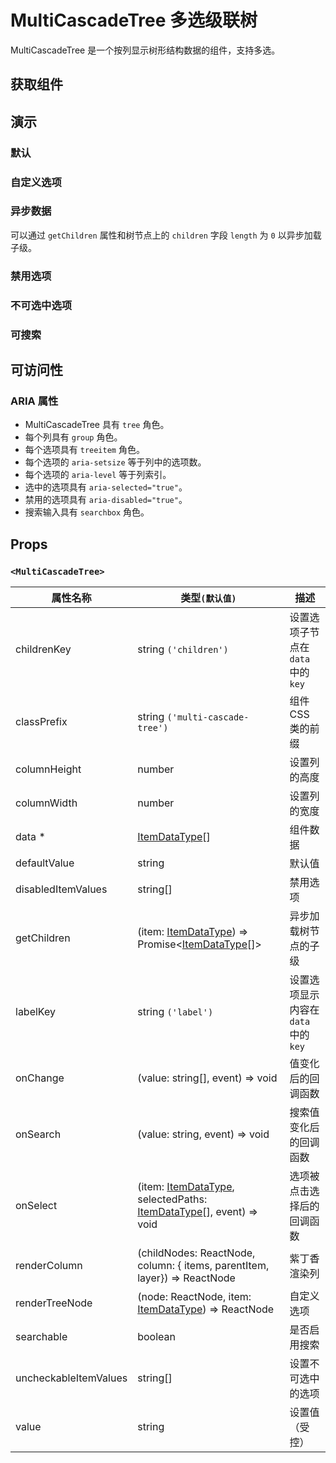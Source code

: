 # MultiCascadeTree 多选级联树

MultiCascadeTree 是一个按列显示树形结构数据的组件，支持多选。

## 获取组件

<!--{include:<import-guide>}-->

## 演示

### 默认

<!--{include:`basic.md`}-->

### 自定义选项

<!--{include:`custom.md`}-->

### 异步数据

可以通过 `getChildren` 属性和树节点上的 `children` 字段 `length` 为 `0` 以异步加载子级。

<!--{include:`async.md`}-->

### 禁用选项

<!--{include:`disabled-options.md`}-->

### 不可选中选项

<!--{include:`uncheckable-options.md`}-->

### 可搜索

<!--{include:`searchable.md`}-->

## 可访问性

### ARIA 属性

- MultiCascadeTree 具有 `tree` 角色。
- 每个列具有 `group` 角色。
- 每个选项具有 `treeitem` 角色。
- 每个选项的 `aria-setsize` 等于列中的选项数。
- 每个选项的 `aria-level` 等于列索引。
- 选中的选项具有 `aria-selected="true"`。
- 禁用的选项具有 `aria-disabled="true"`。
- 搜索输入具有 `searchbox` 角色。

## Props

### `<MultiCascadeTree>`

<!-- prettier-sort-markdown-table -->

| 属性名称              | 类型`(默认值)`                                                                     | 描述                                 |
| --------------------- | ---------------------------------------------------------------------------------- | ------------------------------------ |
| childrenKey           | string `('children')`                                                              | 设置选项子节点在 `data` 中的 `key`   |
| classPrefix           | string `('multi-cascade-tree')`                                                    | 组件 CSS 类的前缀                    |
| columnHeight          | number                                                                             | 设置列的高度                         |
| columnWidth           | number                                                                             | 设置列的宽度                         |
| data \*               | [ItemDataType][item][]                                                             | 组件数据                             |
| defaultValue          | string                                                                             | 默认值                               |
| disabledItemValues    | string[]                                                                           | 禁用选项                             |
| getChildren           | (item: [ItemDataType][item]) => Promise&lt;[ItemDataType][item][]&gt;              | 异步加载树节点的子级                 |
| labelKey              | string `('label')`                                                                 | 设置选项显示内容在 `data` 中的 `key` |
| onChange              | (value: string[], event) => void                                                   | 值变化后的回调函数                   |
| onSearch              | (value: string, event) => void                                                     | 搜索值变化后的回调函数               |
| onSelect              | (item: [ItemDataType][item], selectedPaths: [ItemDataType][item][], event) => void | 选项被点击选择后的回调函数           |
| renderColumn          | (childNodes: ReactNode, column: { items, parentItem, layer}) => ReactNode          | 紫丁香渲染列                         |
| renderTreeNode        | (node: ReactNode, item: [ItemDataType][item]) => ReactNode                         | 自定义选项                           |
| searchable            | boolean                                                                            | 是否启用搜索                         |
| uncheckableItemValues | string[]                                                                           | 设置不可选中的选项                   |
| value                 | string                                                                             | 设置值（受控）                       |

<!--{include:(_common/types/item-data-type.md)}-->

[item]: #code-ts-item-data-type-code
